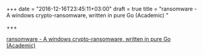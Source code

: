 +++
date = "2016-12-16T23:45:11+03:00"
draft = true
title = "ransomware - A windows crypto-ransomware, written in pure Go (Academic) "

+++

<p><a href="https://t.co/zBORWgcGnm">ransomware - A windows crypto-ransomware, written in pure Go (Academic) </a></p>
